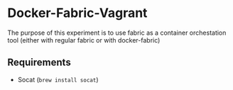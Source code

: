 # Docker-Fabric-Vagrant
The purpose of this experiment is to use fabric as a container orchestation tool (either with regular fabric or with docker-fabric)

## Requirements
- Socat (`brew install socat`)
